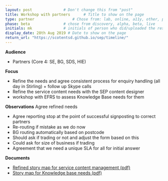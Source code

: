 ```yaml
---
layout: post              # Don't change this from "post"
title: Workshop with partners      # Title to show on the page
type: partner                 # Chose from: lab, online, a11y, other, partner
phase: beta               # chose from discovery, alpha, beta, live
initials: mk              # initials of person who did/uploaded the research
display_date: 28th Aug 2019 # Date to show on the page
return_url: "https://scotentsd.github.io/sep/timeline/"         
---
```


**Audience**
- Partners (Core 4: SE, BG, SDS, HIE)

**Focus**
- Refine the needs and agree consistent process for enquiry handling (all day in Stirling) + follow up Skype calls
- Refine the service content needs with the SEP content designer
- workshop with EFRS to assess Knowledge Base needs for them

**Observations**
Agree refined needs
- Agree reporting stop at the point of successful signposting to correct partners
- Re-routing if mistake as we do now
- BG routing automatically based on postcode
- Should ask if trading or not and adjust the form based on this
- Could ask for size of business if trading
- Agreement that we need a unique SLA for all for initial answer

**Documents**
- [ Refined story map for service content management (pdf) ](../files/SEP%20Partner%20%20Service%20Content%20Management%20%20CMS%20-%20Storymap%20-%20version%20on%202019-08-29.pdf)
- [ Story map for Knowledge base needs (pdf) ](../files/Single%20entry%20point%20-%20Knowledge%20base%20-%202019-08-30.pdf)
